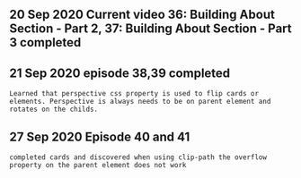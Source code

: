 ## 20 Sep 2020  Current video 36: Building About Section - Part 2,  37: Building About Section - Part 3 completed
## 21 Sep 2020 episode 38,39 completed

    Learned that perspective css property is used to flip cards or elements. Perspective is always needs to be on parent element and rotates on the childs.

## 27 Sep 2020 Episode 40 and 41

    completed cards and discovered when using clip-path the overflow property on the parent element does not work